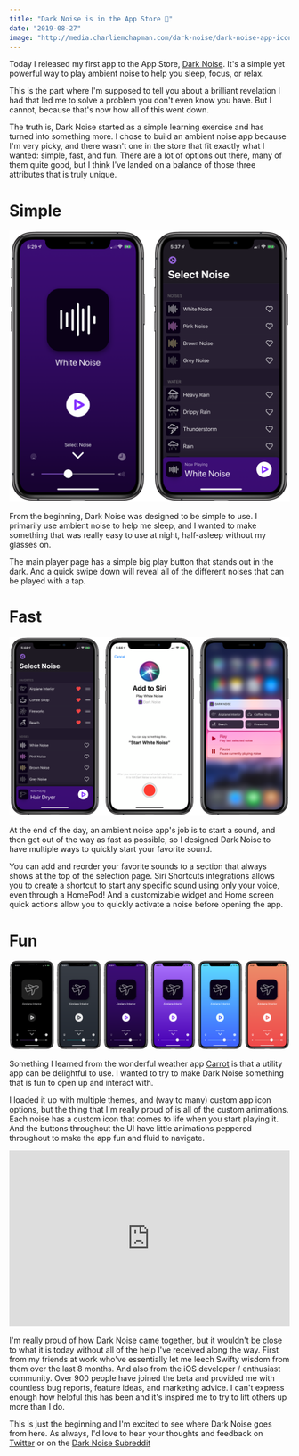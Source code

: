 ```yaml
---
title: "Dark Noise is in the App Store 🥳"
date: "2019-08-27"
image: "http://media.charliemchapman.com/dark-noise/dark-noise-app-icon-cropped.png"
---
```


Today I released my first app to the App Store, [Dark Noise](https://apps.apple.com/us/app/dark-noise/id1465439395).  It's a simple yet powerful way to play ambient noise to help you sleep, focus, or relax.

This is the part where I'm supposed to tell you about a brilliant revelation I had that led me to solve a problem you don't even know you have.  But I cannot, because that's now how all of this went down.

The truth is, Dark Noise started as a simple learning exercise and has turned into something more.  I chose to build an ambient noise app because I'm very picky, and there wasn't one in the store that fit exactly what I wanted: simple, fast, and fun.  There are a lot of options out there, many of them quite good, but I think I've landed on a balance of those three attributes that is truly unique.

# Simple

![Player and sound picker screenshots](./dark-noise-simple.png)

From the beginning, Dark Noise was designed to be simple to use.  I primarily use ambient noise to help me sleep, and I wanted to make something that was really easy to use at night, half-asleep without my glasses on.  

The main player page has a simple big play button that stands out in the dark. And a quick swipe down will reveal all of the different noises that can be played with a tap.

# Fast

![Favorites, Siri, and widget screenshots](./dark-noise-speed.png)

At the end of the day, an ambient noise app's job is to start a sound, and then get out of the way as fast as possible, so I designed Dark Noise to have multiple ways to quickly start your favorite sound.  

You can add and reorder your favorite sounds to a section that always shows at the top of the selection page.  Siri Shortcuts integrations allows you to create a shortcut to start any specific sound using only your voice, even through a HomePod!  And a customizable widget and Home screen quick actions allow you to quickly activate a noise before opening the app.

# Fun

![Dark Noise themes](./dark-noise-themes.png)

Something I learned from the wonderful weather app [Carrot](https://www.meetcarrot.com/weather/) is that a utility app can be delightful to use.  I wanted to try to make Dark Noise something that is fun to open up and interact with.

I loaded it up with multiple themes, and (way to many) custom app icon options, but the thing that I'm really proud of is all of the custom animations.  Each noise has a custom icon that comes to life when you start playing it.  And the buttons throughout the UI have little animations peppered throughout to make the app fun and fluid to navigate.

<div style="width: 100%;max-width: 560px;margin-left: auto;margin-right: auto;"><iframe style="width:100%" width="560" height="315" src="https://www.youtube.com/embed/Q7BDtu9CkAI" frameborder="0" allow="accelerometer; autoplay; encrypted-media; gyroscope; picture-in-picture" allowfullscreen></iframe></iframe></div>

I'm really proud of how Dark Noise came together, but it wouldn't be close to what it is today without all of the help I've received along the way.  First from my friends at work who've essentially let me leech Swifty wisdom from them over the last 8 months.  And also from the iOS developer / enthusiast community.  Over 900 people have joined the beta and provided me with countless bug reports, feature ideas, and marketing advice.  I can't express enough how helpful this has been and it's inspired me to try to lift others up more than I do.

This is just the beginning and I'm excited to see where Dark Noise goes from here.  As always, I'd love to hear your thoughts and feedback on [Twitter](https://twitter.com/DarkNoiseApp) or on the [Dark Noise Subreddit](https://www.reddit.com/r/DarkNoiseApp/)